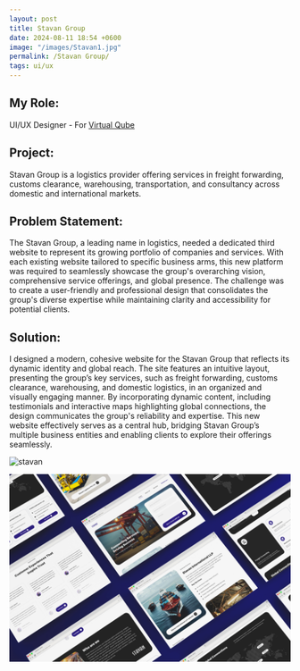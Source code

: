 ```yaml
---
layout: post
title: Stavan Group
date: 2024-08-11 18:54 +0600
image: "/images/Stavan1.jpg"
permalink: /Stavan Group/
tags: ui/ux
---
```


## My Role:

UI/UX Designer - For [Virtual Qube](https://www.vqubetech.com/)

## Project:

Stavan Group is a logistics provider offering services in freight forwarding, customs clearance, warehousing, transportation, and consultancy across domestic and international markets.

## Problem Statement:

The Stavan Group, a leading name in logistics, needed a dedicated third website to represent its growing portfolio of companies and services. With each existing website tailored to specific business arms, this new platform was required to seamlessly showcase the group's overarching vision, comprehensive service offerings, and global presence. The challenge was to create a user-friendly and professional design that consolidates the group's diverse expertise while maintaining clarity and accessibility for potential clients.

## Solution:

I designed a modern, cohesive website for the Stavan Group that reflects its dynamic identity and global reach. The site features an intuitive layout, presenting the group’s key services, such as freight forwarding, customs clearance, warehousing, and domestic logistics, in an organized and visually engaging manner. By incorporating dynamic content, including testimonials and interactive maps highlighting global connections, the design communicates the group's reliability and expertise. This new website effectively serves as a central hub, bridging Stavan Group’s multiple business entities and enabling clients to explore their offerings seamlessly.

![stavan](../images/TabS.png)

![stavan](../images/Stavan2.jpg)
